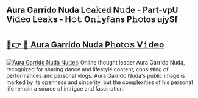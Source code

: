 ## Aura Garrido Nuda L𝚎a𝚔ed N𝚞𝚍e - Part-vpU Vi𝚍𝚎o L𝚎a𝚔s - H𝚘𝚝 O𝚗𝚕yf𝚊ns P𝚑𝚘tos ujySf

# <h2><a href="http://kf3c0fd.oniu.top/?m=Aura+Garrido+Nuda">🔗👉 🔴 Aura Garrido Nuda P𝚑ot𝚘𝚜 V𝚒d𝚎o</a></h2>

[![Aura Garrido Nuda Nu𝚍e𝚜](https://i.imgur.com/0qMVB7G.gif)](http://kf3c0fd.oniu.top/?m=Aura+Garrido+Nuda)
Online thought leader Aura Garrido Nuda, recognized for sharing dance and lifestyle content, consisting of performances and personal vlogs. Aura Garrido Nuda's public image is marked by its openness and sincerity, but the complexities of his personal life remain a source of intrigue and fascination.  
